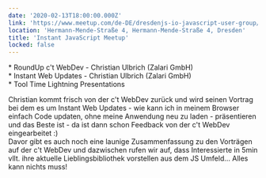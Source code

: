 ```yaml
---
date: '2020-02-13T18:00:00.000Z'
link: 'https://www.meetup.com/de-DE/dresdenjs-io-javascript-user-group/events/wwdfrqybcdbrb/'
location: 'Hermann-Mende-Straße 4, Hermann-Mende-Straße 4, Dresden'
title: 'Instant JavaScript Meetup'
locked: false
---
```

\* RoundUp c't WebDev - Christian Ulbrich (Zalari GmbH)  
\* Instant Web Updates - Christian Ulbrich (Zalari GmbH)  
\* Tool Time Lightning Presentations

Christian kommt frisch von der c't WebDev zurück und wird seinen Vortrag bei dem es um Instant Web Updates - wie kann ich in meinem Browser einfach Code updaten, ohne meine Anwendung neu zu laden - präsentieren und das Beste ist - da ist dann schon Feedback von der c't WebDev eingearbeitet :)  
Davor gibt es auch noch eine launige Zusammenfassung zu den Vorträgen auf der c't WebDev und dazwischen rufen wir auf, dass Interessierte in 5min vllt. ihre aktuelle Lieblingsbibliothek vorstellen aus dem JS Umfeld... Alles kann nichts muss!
